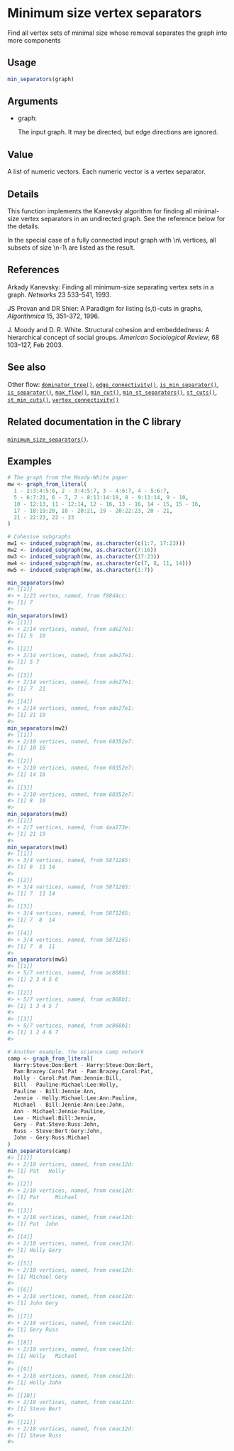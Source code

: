 # Minimum size vertex separators

Find all vertex sets of minimal size whose removal separates the graph
into more components

## Usage

``` r
min_separators(graph)
```

## Arguments

- graph:

  The input graph. It may be directed, but edge directions are ignored.

## Value

A list of numeric vectors. Each numeric vector is a vertex separator.

## Details

This function implements the Kanevsky algorithm for finding all
minimal-size vertex separators in an undirected graph. See the reference
below for the details.

In the special case of a fully connected input graph with \\n\\
vertices, all subsets of size \\n-1\\ are listed as the result.

## References

Arkady Kanevsky: Finding all minimum-size separating vertex sets in a
graph. *Networks* 23 533–541, 1993.

JS Provan and DR Shier: A Paradigm for listing (s,t)-cuts in graphs,
*Algorithmica* 15, 351–372, 1996.

J. Moody and D. R. White. Structural cohesion and embeddedness: A
hierarchical concept of social groups. *American Sociological Review*,
68 103–127, Feb 2003.

## See also

Other flow:
[`dominator_tree()`](https://r.igraph.org/reference/dominator_tree.md),
[`edge_connectivity()`](https://r.igraph.org/reference/edge_connectivity.md),
[`is_min_separator()`](https://r.igraph.org/reference/is_min_separator.md),
[`is_separator()`](https://r.igraph.org/reference/is_separator.md),
[`max_flow()`](https://r.igraph.org/reference/max_flow.md),
[`min_cut()`](https://r.igraph.org/reference/min_cut.md),
[`min_st_separators()`](https://r.igraph.org/reference/min_st_separators.md),
[`st_cuts()`](https://r.igraph.org/reference/st_cuts.md),
[`st_min_cuts()`](https://r.igraph.org/reference/st_min_cuts.md),
[`vertex_connectivity()`](https://r.igraph.org/reference/vertex_connectivity.md)

## Related documentation in the C library

[`minimum_size_separators()`](https://igraph.org/c/html/latest/igraph-Separators.html#igraph_minimum_size_separators).

## Examples

``` r
# The graph from the Moody-White paper
mw <- graph_from_literal(
  1 - 2:3:4:5:6, 2 - 3:4:5:7, 3 - 4:6:7, 4 - 5:6:7,
  5 - 6:7:21, 6 - 7, 7 - 8:11:14:19, 8 - 9:11:14, 9 - 10,
  10 - 12:13, 11 - 12:14, 12 - 16, 13 - 16, 14 - 15, 15 - 16,
  17 - 18:19:20, 18 - 20:21, 19 - 20:22:23, 20 - 21,
  21 - 22:23, 22 - 23
)

# Cohesive subgraphs
mw1 <- induced_subgraph(mw, as.character(c(1:7, 17:23)))
mw2 <- induced_subgraph(mw, as.character(7:16))
mw3 <- induced_subgraph(mw, as.character(17:23))
mw4 <- induced_subgraph(mw, as.character(c(7, 8, 11, 14)))
mw5 <- induced_subgraph(mw, as.character(1:7))

min_separators(mw)
#> [[1]]
#> + 1/23 vertex, named, from f88d4cc:
#> [1] 7
#> 
min_separators(mw1)
#> [[1]]
#> + 2/14 vertices, named, from ade27e1:
#> [1] 5  19
#> 
#> [[2]]
#> + 2/14 vertices, named, from ade27e1:
#> [1] 5 7
#> 
#> [[3]]
#> + 2/14 vertices, named, from ade27e1:
#> [1] 7  21
#> 
#> [[4]]
#> + 2/14 vertices, named, from ade27e1:
#> [1] 21 19
#> 
min_separators(mw2)
#> [[1]]
#> + 2/10 vertices, named, from 60352e7:
#> [1] 10 16
#> 
#> [[2]]
#> + 2/10 vertices, named, from 60352e7:
#> [1] 14 16
#> 
#> [[3]]
#> + 2/10 vertices, named, from 60352e7:
#> [1] 8  10
#> 
min_separators(mw3)
#> [[1]]
#> + 2/7 vertices, named, from 4aa173e:
#> [1] 21 19
#> 
min_separators(mw4)
#> [[1]]
#> + 3/4 vertices, named, from 5871265:
#> [1] 8  11 14
#> 
#> [[2]]
#> + 3/4 vertices, named, from 5871265:
#> [1] 7  11 14
#> 
#> [[3]]
#> + 3/4 vertices, named, from 5871265:
#> [1] 7  8  14
#> 
#> [[4]]
#> + 3/4 vertices, named, from 5871265:
#> [1] 7  8  11
#> 
min_separators(mw5)
#> [[1]]
#> + 5/7 vertices, named, from ac868b1:
#> [1] 2 3 4 5 6
#> 
#> [[2]]
#> + 5/7 vertices, named, from ac868b1:
#> [1] 1 3 4 5 7
#> 
#> [[3]]
#> + 5/7 vertices, named, from ac868b1:
#> [1] 1 2 4 6 7
#> 

# Another example, the science camp network
camp <- graph_from_literal(
  Harry:Steve:Don:Bert - Harry:Steve:Don:Bert,
  Pam:Brazey:Carol:Pat - Pam:Brazey:Carol:Pat,
  Holly - Carol:Pat:Pam:Jennie:Bill,
  Bill - Pauline:Michael:Lee:Holly,
  Pauline - Bill:Jennie:Ann,
  Jennie - Holly:Michael:Lee:Ann:Pauline,
  Michael - Bill:Jennie:Ann:Lee:John,
  Ann - Michael:Jennie:Pauline,
  Lee - Michael:Bill:Jennie,
  Gery - Pat:Steve:Russ:John,
  Russ - Steve:Bert:Gery:John,
  John - Gery:Russ:Michael
)
min_separators(camp)
#> [[1]]
#> + 2/18 vertices, named, from ceac12d:
#> [1] Pat   Holly
#> 
#> [[2]]
#> + 2/18 vertices, named, from ceac12d:
#> [1] Pat     Michael
#> 
#> [[3]]
#> + 2/18 vertices, named, from ceac12d:
#> [1] Pat  John
#> 
#> [[4]]
#> + 2/18 vertices, named, from ceac12d:
#> [1] Holly Gery 
#> 
#> [[5]]
#> + 2/18 vertices, named, from ceac12d:
#> [1] Michael Gery   
#> 
#> [[6]]
#> + 2/18 vertices, named, from ceac12d:
#> [1] John Gery
#> 
#> [[7]]
#> + 2/18 vertices, named, from ceac12d:
#> [1] Gery Russ
#> 
#> [[8]]
#> + 2/18 vertices, named, from ceac12d:
#> [1] Holly   Michael
#> 
#> [[9]]
#> + 2/18 vertices, named, from ceac12d:
#> [1] Holly John 
#> 
#> [[10]]
#> + 2/18 vertices, named, from ceac12d:
#> [1] Steve Bert 
#> 
#> [[11]]
#> + 2/18 vertices, named, from ceac12d:
#> [1] Steve Russ 
#> 
```
